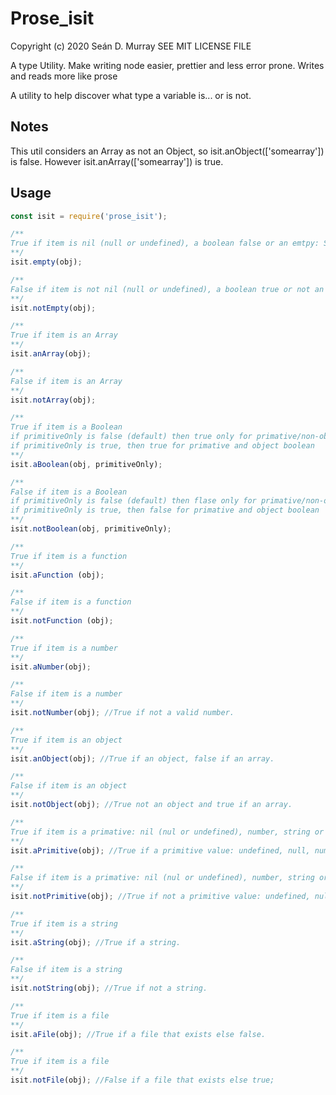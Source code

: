 # Prose_isit

Copyright (c) 2020 Seán D. Murray
SEE MIT LICENSE FILE

A type Utility. Make writing node easier, prettier and less error prone. Writes and reads more like prose

A utility to help discover what type a variable is... or is not.

## Notes

This util considers an Array as not an Object, so isit.anObject(['somearray']) is false. However isit.anArray(['somearray']) is true.

## Usage

```javascript
const isit = require('prose_isit');

/**
True if item is nil (null or undefined), a boolean false or an emtpy: String, Array, Object
**/
isit.empty(obj);

/**
False if item is not nil (null or undefined), a boolean true or not an emtpy: String, Array, Object
**/
isit.notEmpty(obj);

/**
True if item is an Array
**/
isit.anArray(obj);

/**
False if item is an Array
**/
isit.notArray(obj);

/**
True if item is a Boolean
if primitiveOnly is false (default) then true only for primative/non-object boolean
if primitiveOnly is true, then true for primative and object boolean
**/
isit.aBoolean(obj, primitiveOnly);

/**
False if item is a Boolean
if primitiveOnly is false (default) then flase only for primative/non-object boolean
if primitiveOnly is true, then false for primative and object boolean
**/
isit.notBoolean(obj, primitiveOnly);

/**
True if item is a function
**/
isit.aFunction (obj);

/**
False if item is a function
**/
isit.notFunction (obj);

/**
True if item is a number
**/
isit.aNumber(obj);

/**
False if item is a number
**/
isit.notNumber(obj); //True if not a valid number.

/**
True if item is an object
**/
isit.anObject(obj); //True if an object, false if an array.

/**
False if item is an object
**/
isit.notObject(obj); //True not an object and true if an array.

/**
True if item is a primative: nil (nul or undefined), number, string or boolean (not object boolean).
**/
isit.aPrimitive(obj); //True if a primitive value: undefined, null, number, string, boolean primitive, else false.

/**
False if item is a primative: nil (nul or undefined), number, string or boolean (not object boolean).
**/
isit.notPrimitive(obj); //True if not a primitive value: undefined, null, number, string, boolean primitive, else false.

/**
True if item is a string
**/
isit.aString(obj); //True if a string.

/**
False if item is a string
**/
isit.notString(obj); //True if not a string.

/**
True if item is a file
**/
isit.aFile(obj); //True if a file that exists else false.

/**
True if item is a file
**/
isit.notFile(obj); //False if a file that exists else true;
```
